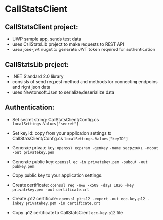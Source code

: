 # CallStatsClient 

## CallStatsClient project:

* UWP sample app, sends test data
* uses CallStatsLib project to make requests to REST API 
* uses jose-jwt nuget to generate JWT token required for authentication

## CallStatsLib project:

* .NET Standard 2.0 library 
* consists of send request method and methods for connecting endpoins and right json data
* uses Newtonsoft.Json to serialize/deserialize data

## Authentication:

* Set secret string: CallStatsClient/Config.cs 
`localSettings.Values["secret"]`

* Set key id: copy from your application settings to CallStatsClient/Config.cs 
`localSettings.Values["keyID"]` 

* Generate private key: 
`openssl ecparam -genkey -name secp256k1 -noout -out privatekey.pem`

* Generate public key: 
`openssl ec -in privatekey.pem -pubout -out pubkey.pem`

* Copy public key to your application settings.

* Create certificate: 
`openssl req -new -x509 -days 1826 -key privatekey.pem -out certificate.crt`

* Create .p12 certificate: 
`openssl pkcs12 -export -out ecc-key.p12 -inkey privatekey.pem -in certificate.crt`

* Copy .p12 certificate to CallStatsClient `ecc-key.p12` file

